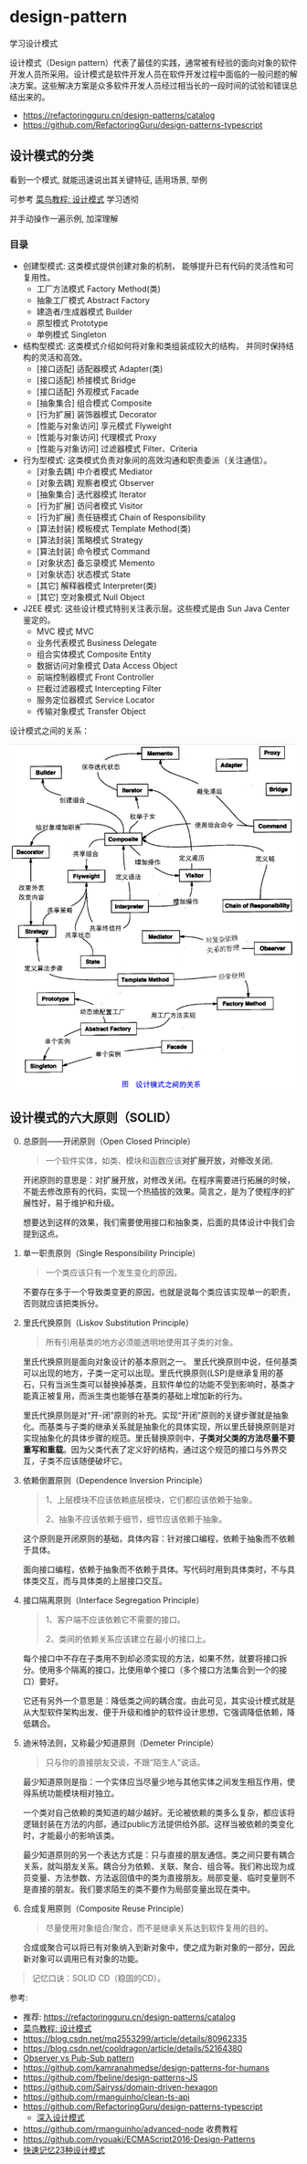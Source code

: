 # design-pattern

学习设计模式

设计模式（Design pattern）代表了最佳的实践，通常被有经验的面向对象的软件开发人员所采用。设计模式是软件开发人员在软件开发过程中面临的一般问题的解决方案。这些解决方案是众多软件开发人员经过相当长的一段时间的试验和错误总结出来的。

- https://refactoringguru.cn/design-patterns/catalog
- https://github.com/RefactoringGuru/design-patterns-typescript

## 设计模式的分类

看到一个模式, 就能迅速说出其关键特征, 适用场景, 举例

可参考 [菜鸟教程: 设计模式](https://www.runoob.com/design-pattern/design-pattern-tutorial.html) 学习透彻

并手动操作一遍示例, 加深理解

### 目录

- 创建型模式: 这类模式提供创建对象的机制， 能够提升已有代码的灵活性和可复用性。
  - 工厂方法模式 Factory Method(类)
  - 抽象工厂模式 Abstract Factory
  - 建造者/生成器模式 Builder
  - 原型模式 Prototype
  - 单例模式 Singleton
- 结构型模式: 这类模式介绍如何将对象和类组装成较大的结构， 并同时保持结构的灵活和高效。
  - [接口适配] 适配器模式 Adapter(类)
  - [接口适配] 桥接模式 Bridge
  - [接口适配] 外观模式 Facade
  - [抽象集合] 组合模式 Composite
  - [行为扩展] 装饰器模式 Decorator
  - [性能与对象访问] 享元模式 Flyweight
  - [性能与对象访问] 代理模式 Proxy
  - [性能与对象访问] 过滤器模式 Filter、Criteria
- 行为型模式: 这类模式负责对象间的高效沟通和职责委派（关注通信）。
  - [对象去耦] 中介者模式 Mediator
  - [对象去耦] 观察者模式 Observer
  - [抽象集合] 迭代器模式 Iterator
  - [行为扩展] 访问者模式 Visitor
  - [行为扩展] 责任链模式 Chain of Responsibility
  - [算法封装] 模板模式 Template Method(类)
  - [算法封装] 策略模式 Strategy
  - [算法封装] 命令模式 Command
  - [对象状态] 备忘录模式 Memento
  - [对象状态] 状态模式 State
  - [其它] 解释器模式 Interpreter(类)
  - [其它] 空对象模式 Null Object
- J2EE 模式: 这些设计模式特别关注表示层。这些模式是由 Sun Java Center 鉴定的。
  - MVC 模式 MVC
  - 业务代表模式 Business Delegate
  - 组合实体模式 Composite Entity
  - 数据访问对象模式 Data Access Object
  - 前端控制器模式 Front Controller
  - 拦截过滤器模式 Intercepting Filter
  - 服务定位器模式 Service Locator
  - 传输对象模式 Transfer Object

设计模式之间的关系：

![the-relationship-between-design-patterns](./docs/img/the-relationship-between-design-patterns.jpg)

## 设计模式的六大原则（SOLID）

0. 总原则——开闭原则（Open Closed Principle）

    > 一个软件实体，如类、模块和函数应该**对扩展开放，对修改关闭**。

    开闭原则的意思是：对扩展开放，对修改关闭。在程序需要进行拓展的时候，不能去修改原有的代码，实现一个热插拔的效果。简言之，是为了使程序的扩展性好，易于维护和升级。

    想要达到这样的效果，我们需要使用接口和抽象类，后面的具体设计中我们会提到这点。

1. 单一职责原则（Single Responsibility Principle）

    > 一个类应该只有一个发生变化的原因。

    不要存在多于一个导致类变更的原因，也就是说每个类应该实现单一的职责，否则就应该把类拆分。

2. 里氏代换原则（Liskov Substitution Principle）

    > 所有引用基类的地方必须能透明地使用其子类的对象。

    里氏代换原则是面向对象设计的基本原则之一。 里氏代换原则中说，任何基类可以出现的地方，子类一定可以出现。里氏代换原则(LSP)是继承复用的基石，只有当派生类可以替换掉基类，且软件单位的功能不受到影响时，基类才能真正被复用，而派生类也能够在基类的基础上增加新的行为。

    里氏代换原则是对“开-闭”原则的补充。实现“开闭”原则的关键步骤就是抽象化。而基类与子类的继承关系就是抽象化的具体实现，所以里氏替换原则是对实现抽象化的具体步骤的规范。里氏替换原则中，**子类对父类的方法尽量不要重写和重载**。因为父类代表了定义好的结构，通过这个规范的接口与外界交互，子类不应该随便破坏它。

3. 依赖倒置原则（Dependence Inversion Principle）

    > 1、上层模块不应该依赖底层模块，它们都应该依赖于抽象。
    >
    > 2、抽象不应该依赖于细节，细节应该依赖于抽象。

    这个原则是开闭原则的基础，具体内容：针对接口编程，依赖于抽象而不依赖于具体。

    面向接口编程，依赖于抽象而不依赖于具体。写代码时用到具体类时，不与具体类交互，而与具体类的上层接口交互。

4. 接口隔离原则（Interface Segregation Principle）

    > 1、客户端不应该依赖它不需要的接口。
    >
    > 2、类间的依赖关系应该建立在最小的接口上。

    每个接口中不存在子类用不到却必须实现的方法，如果不然，就要将接口拆分。使用多个隔离的接口，比使用单个接口（多个接口方法集合到一个的接口）要好。

    它还有另外一个意思是：降低类之间的耦合度。由此可见，其实设计模式就是从大型软件架构出发、便于升级和维护的软件设计思想，它强调降低依赖，降低耦合。

5. 迪米特法则，又称最少知道原则（Demeter Principle）

    > 只与你的直接朋友交谈，不跟“陌生人”说话。

    最少知道原则是指：一个实体应当尽量少地与其他实体之间发生相互作用，使得系统功能模块相对独立。

    一个类对自己依赖的类知道的越少越好。无论被依赖的类多么复杂，都应该将逻辑封装在方法的内部，通过public方法提供给外部。这样当被依赖的类变化时，才能最小的影响该类。

    最少知道原则的另一个表达方式是：只与直接的朋友通信。类之间只要有耦合关系，就叫朋友关系。耦合分为依赖、关联、聚合、组合等。我们称出现为成员变量、方法参数、方法返回值中的类为直接朋友。局部变量、临时变量则不是直接的朋友。我们要求陌生的类不要作为局部变量出现在类中。

6. 合成复用原则（Composite Reuse Principle）

    > 尽量使用对象组合/聚合，而不是继承关系达到软件复用的目的。

    合成或聚合可以将已有对象纳入到新对象中，使之成为新对象的一部分，因此新对象可以调用已有对象的功能。

> 记忆口诀：SOLID CD（稳固的CD）。

参考:

- 推荐: https://refactoringguru.cn/design-patterns/catalog
- [菜鸟教程: 设计模式](https://www.runoob.com/design-pattern/design-pattern-tutorial.html)
- https://blog.csdn.net/mq2553299/article/details/80962335
- https://blog.csdn.net/cooldragon/article/details/52164380
- [Observer vs Pub-Sub pattern](https://hackernoon.com/observer-vs-pub-sub-pattern-50d3b27f838c)
- https://github.com/kamranahmedse/design-patterns-for-humans
- https://github.com/fbeline/design-patterns-JS
- https://github.com/Sairyss/domain-driven-hexagon
- https://github.com/rmanguinho/clean-ts-api
- https://github.com/RefactoringGuru/design-patterns-typescript
  - [深入设计模式](https://refactoringguru.cn/design-patterns/typescript)
- https://github.com/rmanguinho/advanced-node 收费教程
- https://github.com/ryouaki/ECMAScript2016-Design-Patterns
- [快速记忆23种设计模式](https://zhuanlan.zhihu.com/p/128145128)
